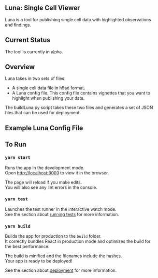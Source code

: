 ## Luna: Single Cell Viewer

Luna is a tool for publishing single cell data with highlighted observations and findings.

## Current Status

The tool is currently in alpha.  

## Overview

Luna takes in two sets of files:

* A single cell data file in h5ad format.
* A Luna config file.  This config file contains vignettes that you want to highlight when publishing your data.

The buildLuna.py script takes these two files and generates a set of JSON files that can be used for deployment.

## Example Luna Config File




## To Run

### `yarn start`

Runs the app in the development mode.<br />
Open [http://localhost:3000](http://localhost:3000) to view it in the browser.

The page will reload if you make edits.<br />
You will also see any lint errors in the console.

### `yarn test`

Launches the test runner in the interactive watch mode.<br />
See the section about [running tests](https://facebook.github.io/create-react-app/docs/running-tests) for more information.

### `yarn build`

Builds the app for production to the `build` folder.<br />
It correctly bundles React in production mode and optimizes the build for the best performance.

The build is minified and the filenames include the hashes.<br />
Your app is ready to be deployed!

See the section about [deployment](https://facebook.github.io/create-react-app/docs/deployment) for more information.

